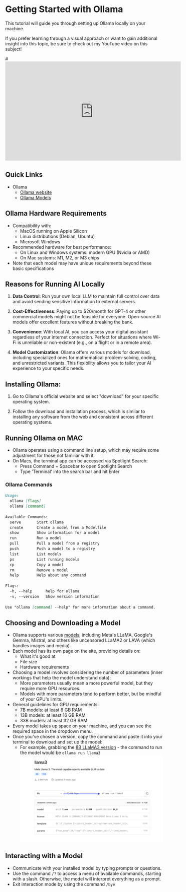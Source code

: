 # Getting Started with Ollama

This tutorial will guide you through setting up Ollama locally on your machine.

If you prefer learning through a visual approach or want to gain additional insight into this topic, be sure to check out my YouTube video on this subject!

#<iframe width="560" height="315" src="https://youtu.be/76uPAMvsTyM" frameborder="0" allowfullscreen></iframe>

## Quick Links

* Ollama
	* [Ollama website](https://ollama.com/)
	* [Ollama Models](https://ollama.com/library)

## Ollama Hardware Requirements

* Compatibility with:
	+ MacOS running on Apple Silicon
	+ Linux distributions (Debian, Ubuntu)
	+ Microsoft Windows
* Recommended hardware for best performance:
	+ On Linux and Windows systems: modern GPU (Nvidia or AMD)
	+ On Mac systems: M1, M2, or M3 chips
* Note that each model may have unique requirements beyond these basic specifications


## Reasons for Running AI Locally

1. **Data Control**: Run your own local LLM to maintain full control over data and avoid sending sensitive information to external servers.

2. **Cost-Effectiveness**: Paying up to $20/month for GPT-4 or other commercial models might not be feasible for everyone. Open-source AI models offer excellent features without breaking the bank.

3. **Convenience**: With local AI, you can access your digital assistant regardless of your internet connection. Perfect for situations where Wi-Fi is unreliable or non-existent (e.g., on a flight or in a remote area).

4. **Model Customization**: Ollama offers various models for download, including specialized ones for mathematical problem-solving, coding, and unrestricted variants. This flexibility allows you to tailor your AI experience to your specific needs.

## Installing Ollama:

1. Go to Ollama's official website and select "download" for your specific operating system.

2. Follow the download and installation process, which is similar to installing any software from the web and consistent across different operating systems.

## Running Ollama on MAC

* Ollama operates using a command line setup, which may require some adjustment for those not familiar with it.
* On Macs, the terminal app can be accessed via Spotlight Search:
	+ Press Command + Spacebar to open Spotlight Search
	+ Type 'Terminal' into the search bar and hit Enter

### Ollama Commands

```markdown
Usage:
  ollama [flags]
  ollama [command]

Available Commands:
  serve       Start ollama
  create      Create a model from a Modelfile
  show        Show information for a model
  run         Run a model
  pull        Pull a model from a registry
  push        Push a model to a registry
  list        List models
  ps          List running models
  cp          Copy a model
  rm          Remove a model
  help        Help about any command

Flags:
  -h, --help      help for ollama
  -v, --version   Show version information

Use "ollama [command] --help" for more information about a command.
 ```

## Choosing and Downloading a Model

* Ollama supports various [models](https://ollama.com/library), including Meta's LLaMA, Google's Gemma, Mistral, and others like uncensored LLaMA2 or LAVA (which handles images and media).
* Each model has its own page on the site, providing details on:
	+ What it's good at
	+ File size
	+ Hardware requirements
* Choosing a model involves considering the number of parameters (inner workings that help the model understand data):
	+ More parameters usually mean a more powerful model, but they require more GPU resources.
	+ Models with more parameters tend to perform better, but be mindful of your GPU's limits.
* General guidelines for GPU requirements:
	+ 7B models: at least 8 GB RAM
	+ 13B models: at least 16 GB RAM
	+ 33B models: at least 32 GB RAM
* Every model takes up space on your machine, and you can see the required space in the dropdown menu.
* Once you've chosen a version, copy the command and paste it into your terminal to download and set up the model:
	+ For example, grabbing the [8B LLaMA3 version](https://ollama.com/library/llama3) - the command to run the model would be `ollama run llama3`
    ![find-run-command](/ollama/install-ollama/find-run-command-for-model.png) 

## Interacting with a Model

* Communicate with your installed model by typing prompts or questions.
* Use the command `/?` to access a menu of available commands, starting with a slash. Otherwise, the model will interpret everything as a prompt.
* Exit interaction mode by using the command `/bye`
